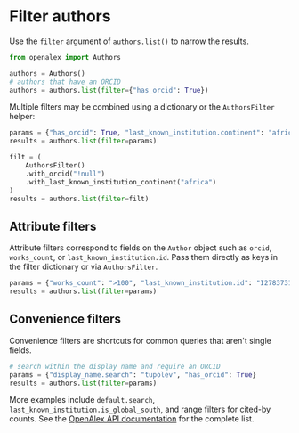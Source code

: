 # Filter authors

Use the `filter` argument of `authors.list()` to narrow the results.

```python
from openalex import Authors

authors = Authors()
# authors that have an ORCID
authors = authors.list(filter={"has_orcid": True})
```

Multiple filters may be combined using a dictionary or the `AuthorsFilter` helper:

```python
params = {"has_orcid": True, "last_known_institution.continent": "africa"}
results = authors.list(filter=params)

filt = (
    AuthorsFilter()
    .with_orcid("!null")
    .with_last_known_institution_continent("africa")
)
results = authors.list(filter=filt)
```

## Attribute filters

Attribute filters correspond to fields on the `Author` object such as
`orcid`, `works_count`, or `last_known_institution.id`.
Pass them directly as keys in the filter dictionary or via `AuthorsFilter`.

```python
params = {"works_count": ">100", "last_known_institution.id": "I27837315"}
results = authors.list(filter=params)
```

## Convenience filters

Convenience filters are shortcuts for common queries that aren't single fields.

```python
# search within the display name and require an ORCID
params = {"display_name.search": "tupolev", "has_orcid": True}
results = authors.list(filter=params)
```

More examples include `default.search`, `last_known_institution.is_global_south`,
and range filters for cited-by counts. See the
[OpenAlex API documentation](https://docs.openalex.org/api-entities/authors/filter-authors)
for the complete list.
